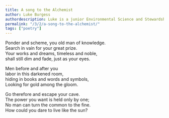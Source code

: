 ```yaml
---
title: A song to the Alchemist
author: Luke Burgess
authordescription: Luke is a junior Environmental Science and Stewardship major from North Carolina.
permalink: "/3/2/a-song-to-the-alchemist/"
tags: ["poetry"]
---
```

Ponder and scheme, you old man of knowledge.<br>
Search in vain for your great prize.<br>
Your works and dreams, timeless and noble,<br>
shall still dim and fade, just as your eyes.

Men before and after you<br>
labor in this darkened room,<br>
hiding in books and words and symbols,<br>
Looking for gold among the gloom.

Go therefore and escape your cave.<br>
The power you want is held only by one;<br>
No man can turn the common to the fine. <br>
How could you dare to live like the sun?